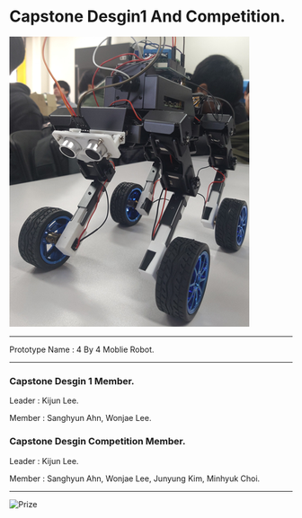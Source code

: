 # Capstone Desgin1 And Competition.

![Robot](https://github.com/KIJUN24/2024_CapstoneDesign1_Competition/blob/master/Robot_Picture.png)

***

Prototype Name : 4 By 4 Moblie Robot.

***

### Capstone Desgin 1 Member.
Leader : Kijun Lee.

Member : Sanghyun Ahn, Wonjae Lee.

### Capstone Desgin Competition Member.
Leader : Kijun Lee.

Member : Sanghyun Ahn, Wonjae Lee, Junyung Kim, Minhyuk Choi.

***

![Prize]()
